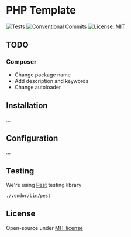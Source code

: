# PHP Template

[![Tests](/actions/workflows/tests.yml/badge.svg)](/actions/workflows/tests.yml) [![Conventional Commits](https://img.shields.io/badge/Conventional%20Commits-1.0.0-%23FE5196?logo=conventionalcommits&logoColor=white)](https://conventionalcommits.org) [![License: MIT](https://img.shields.io/badge/License-MIT-yellow.svg)](https://opensource.org/licenses/MIT) 

## TODO

### Composer

- Change package name
- Add description and keywords
- Change autoloader

## Installation

...

## Configuration

...

## Testing

We're using [Pest](https://pestphp.com/) testing library

```
./vendor/bin/pest
```

## License

Open-source under [MIT license](LICENSE)
